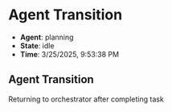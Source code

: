 # Agent Transition

- **Agent**: planning
- **State**: idle
- **Time**: 3/25/2025, 9:53:38 PM

## Agent Transition

Returning to orchestrator after completing task

